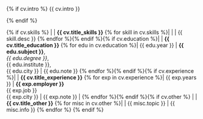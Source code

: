 {% if cv.intro %}
{{ cv.intro }}

{% endif %}

{% if cv.skills %}
| | **{{ cv.title_skills }}**
{% for skill in cv.skills %}| | <i class="fas fa-{{ skill.icon }}"> </i>|  {{ skill.desc }}
{% endfor %}{% endif %}{% if cv.education %}| | **{{ cv.title_education }}**
{% for edu in cv.education %}| {{ edu.year }} | **{{ edu.subject }}**,<br />*{{ edu.degree }}*,<br />{{ edu.institute }},<br />{{ edu.city }} | {{ edu.note }}
{% endfor %}{% endif %}{% if cv.experience %}| | **{{ cv.title_experience }}**
{% for exp in cv.experience %}| {{ exp.years }} | **{{ exp.employer }}**<br />{{ exp.job }}<br />{{ exp.city }} | {{ exp.note }} |
{% endfor %}{% endif %}{% if cv.other %} | | **{{ cv.title_other }}**
{% for misc in cv.other %}| | {{ misc.topic }} | {{ misc.info }}
{% endfor %} {% endif %}
